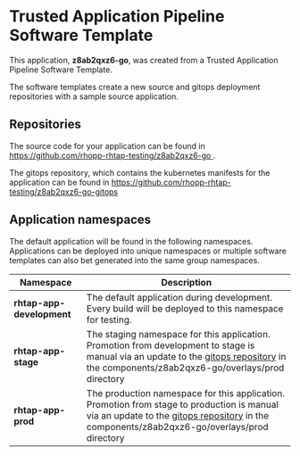 # Trusted Application Pipeline Software Template

This application, **z8ab2qxz6-go**, was created from a Trusted Application Pipeline Software Template.

The software templates create a new source and gitops deployment repositories with a sample source application. 

## Repositories

The source code for your application can be found in [https://github.com/rhopp-rhtap-testing/z8ab2qxz6-go ](https://github.com/rhopp-rhtap-testing/z8ab2qxz6-go ).
 
The gitops repository, which contains the kubernetes manifests for the application can be found in 
[https://github.com/rhopp-rhtap-testing/z8ab2qxz6-go-gitops ](https://github.com/rhopp-rhtap-testing/z8ab2qxz6-go-gitops ) 

## Application namespaces 

The default application will be found in the following namespaces. Applications can be deployed into unique namespaces or multiple software templates can also bet generated into the same group namespaces.  

|  Namespace   |  Description   |  
| -------- | -------- |   
| **rhtap-app-development** | The default application during development. Every build will be deployed to this namespace for testing. | 
| **rhtap-app-stage** | The staging namespace for this application. Promotion from development to stage is manual via an update to the [gitops repository](https://github.com/rhopp-rhtap-testing/z8ab2qxz6-go-gitops ) in the components/z8ab2qxz6-go/overlays/prod directory |  
| **rhtap-app-prod** | The production namespace for this application. Promotion from stage to production is manual via an update to the [gitops repository](https://github.com/rhopp-rhtap-testing/z8ab2qxz6-go-gitops ) in the components/z8ab2qxz6-go/overlays/prod directory | 